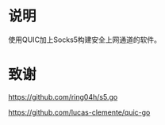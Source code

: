# 说明
使用QUIC加上Socks5构建安全上网通道的软件。

# 致谢

https://github.com/ring04h/s5.go

https://github.com/lucas-clemente/quic-go